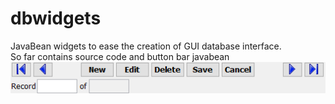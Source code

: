 # dbwidgets
JavaBean widgets to ease the creation of GUI database interface.  
So far contains source code and button bar javabean
![ButtonBar](images/ButtonBar.png)
